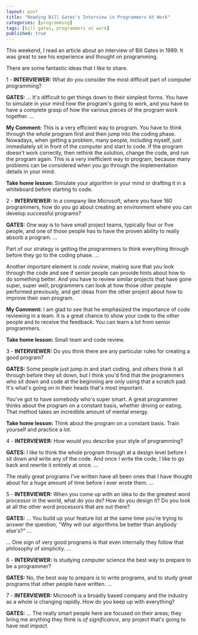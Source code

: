 ```yaml
---
layout: post
title: "Reading Bill Gates's Interview in Programmers At Work"
categories: [programming]
tags: [bill gates, programmers at work]
published: true
---
```


This weekend, I read an article about an interview of Bill Gates in 1989. It was 
great to see his experience and thought on programming. 

There are some fantastic ideas that I like to share. 

1 - **INTERVIEWER:** What do you consider the most difficult part of computer programming? 

**GATES:** ... It's difficult to get things down to their simplest forms. You 
have to simulate in your mind how the program's going to work, and you have
to have a complete grasp of how the various pieces of the program work 
together. ...

**My Comment:** This is a very efficient way to program. You have to think 
through the whole program first and then jump into the coding phase. Nowadays, 
when getting a problem, many people, including myself, just immediately 
sit in front of the computer and start to code. If the program doesn't work 
correctly, then rethink the solution, change the code, and run the program 
again. This is a very inefficient way to program, because many problems can 
be considered when you go through the implementation details in your mind. 

**Take home lesson:** Simulate your algorithm in your mind or drafting it in a 
whiteboard before starting to code. 



2 - **INTERVIEWER:** In a company like Microsoft, where you have 160 programmers, 
how do you go about creating an environment where you can develop successful 
programs? 

**GATES:** One way is to have small project teams, typically four or five 
people, and one of those people has to have the proven ability to really 
absorb a program. ... 

Part of our strategy is getting the programmers to think everything 
through before they go to the coding phase. ... 

Another important element is *code review*, making sure that you look 
through the code and see if senior people can provide hints about how 
to do something better. And you have to review similar projects that 
have gone super, super well; programmers can look at how those other 
people performed previously, and get ideas from the other project about 
how to improve their own program. 

**My Comment:** I am glad to see that he emphasized the importance of 
code reviewing in a team. It is a great chance to show your code to the 
other people and to receive the feedback. You can learn a lot from 
senior programmers. 

**Take home lesson:** Small team and code review. 

3 - **INTERVIEWER:** Do you think there are any particular rules for 
creating a good program? 

**GATES:** Some people just jump in and start coding, and others think it 
all through before they sit down, but I think you'd find that the programmers
who sit down and code at the beginning are only using that a scratch pad. 
It's what's going on in their heads that's most important. 

You've got to have somebody who's super smart. A great programmer thinks 
about the program on a constant basis, whether driving or eating. That 
method takes an incredible amount of mental energy. 

**Take home lesson:** Think about the program on a constant basis. Train 
yourself and practice a lot. 


4 - **INTERVIEWER:** How would you describe your style of programming? 

**GATES:** I like to think the whole program through at a design level 
before I sit down and write any of the code. And once I write the code, 
I like to go back and rewrite it entirely at once. ...

The really great programs I've written have all been ones that I have
thought about for a huge amount of time before I ever wrote them. ...

5 - **INTERVIEWER:** When you come up with an idea to do the greatest 
word processor in the world, what do you do? How do you design it? Do 
you look at all the other word processors that are out there?  

**GATES:** ... You build up your feature list at the same time you're 
trying to answer the question, "Why will our algorithms be better than 
anybody else's?" ...

... One sign of very good programs is that even internally they follow
that philosophy of simplicity. ...

6 - **INTERVIEWER:** Is studying computer science the best way to prepare
to be a programmer? 

**GATES:** No, the best way to prepare is to write programs, and to study
great programs that other people have written. ...

7 - **INTERVIEWER:** Microsoft is a broadly based company and the industry 
as a whole is changing rapidly. How do you keep up with everything? 

**GATES:** ... The really smart people here are focused on their areas; 
they bring me anything they think is *of significance*, any project that's 
going to have *real impact*. 







